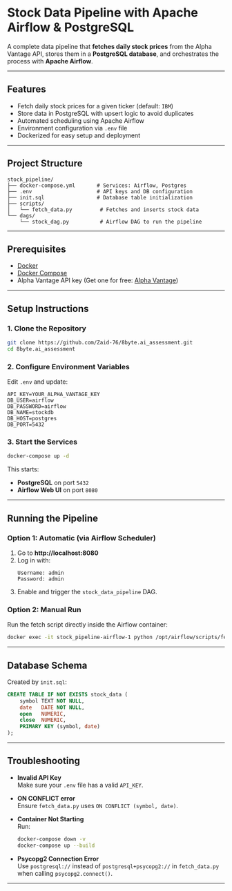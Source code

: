 # Stock Data Pipeline with Apache Airflow & PostgreSQL

A complete data pipeline that **fetches daily stock prices** from the Alpha Vantage API, stores them in a **PostgreSQL database**, and orchestrates the process with **Apache Airflow**.

---

## Features
- Fetch daily stock prices for a given ticker (default: `IBM`)
- Store data in PostgreSQL with upsert logic to avoid duplicates
- Automated scheduling using Apache Airflow
- Environment configuration via `.env` file
- Dockerized for easy setup and deployment

---

## Project Structure
```
stock_pipeline/
├── docker-compose.yml       # Services: Airflow, Postgres
├── .env                     # API keys and DB configuration
├── init.sql                 # Database table initialization
├── scripts/
│   └── fetch_data.py         # Fetches and inserts stock data
└── dags/
    └── stock_dag.py          # Airflow DAG to run the pipeline
```

---

## Prerequisites
- [Docker](https://www.docker.com/get-started)
- [Docker Compose](https://docs.docker.com/compose/)
- Alpha Vantage API key (Get one for free: [Alpha Vantage](https://www.alphavantage.co/support/#api-key))

---

## Setup Instructions

### 1. Clone the Repository
```bash
git clone https://github.com/Zaid-76/8byte.ai_assessment.git
cd 8byte.ai_assessment
```

### 2. Configure Environment Variables
Edit `.env` and update:
```env
API_KEY=YOUR_ALPHA_VANTAGE_KEY
DB_USER=airflow
DB_PASSWORD=airflow
DB_NAME=stockdb
DB_HOST=postgres
DB_PORT=5432
```

### 3. Start the Services
```bash
docker-compose up -d
```
This starts:
- **PostgreSQL** on port `5432`
- **Airflow Web UI** on port `8080`

---

## Running the Pipeline

### Option 1: Automatic (via Airflow Scheduler)
1. Go to **http://localhost:8080**
2. Log in with:
   ```
   Username: admin
   Password: admin
   ```
3. Enable and trigger the `stock_data_pipeline` DAG.

### Option 2: Manual Run
Run the fetch script directly inside the Airflow container:
```bash
docker exec -it stock_pipeline-airflow-1 python /opt/airflow/scripts/fetch_data.py
```

---

## Database Schema
Created by `init.sql`:
```sql
CREATE TABLE IF NOT EXISTS stock_data (
    symbol TEXT NOT NULL,
    date   DATE NOT NULL,
    open   NUMERIC,
    close  NUMERIC,
    PRIMARY KEY (symbol, date)
);
```

---

## Troubleshooting

- **Invalid API Key**  
  Make sure your `.env` file has a valid `API_KEY`.

- **ON CONFLICT error**  
  Ensure `fetch_data.py` uses `ON CONFLICT (symbol, date)`.

- **Container Not Starting**  
  Run:
  ```bash
  docker-compose down -v
  docker-compose up --build
  ```

- **Psycopg2 Connection Error**  
  Use `postgresql://` instead of `postgresql+psycopg2://` in `fetch_data.py` when calling `psycopg2.connect()`.

---
